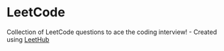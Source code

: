 # LeetCode
Collection of LeetCode questions to ace the coding interview! - Created using [LeetHub](https://github.com/minjungsung/leethub)
